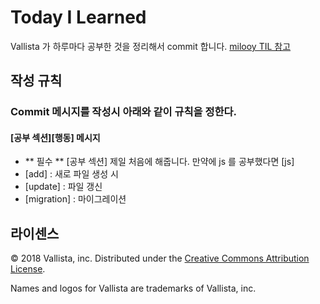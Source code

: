 # Today I Learned

Vallista 가 하루마다 공부한 것을 정리해서 commit 합니다. [milooy TIL 참고](https://github.com/milooy/TIL)

## 작성 규칙

### Commit 메시지를 작성시 아래와 같이 규칙을 정한다.

#### [공부 섹션][행동] 메시지

- ** 필수 ** [공부 섹션] 제일 처음에 해줍니다. 만약에 js 를 공부했다면 [js]
- [add] : 새로 파일 생성 시
- [update] : 파일 갱신
- [migration] : 마이그레이션

## 라이센스
© 2018 Vallista, inc. Distributed under the [Creative Commons Attribution License](https://creativecommons.org/licenses/by/3.0/).

Names and logos for Vallista are trademarks of Vallista, inc.